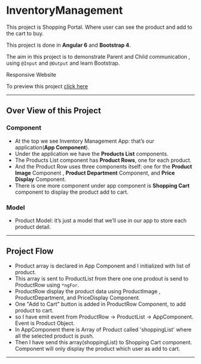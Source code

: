 # InventoryManagement

This project is Shopping Portal. Where user can see the product and add to the cart to buy.

This project is done in __Angular 6__ and __Bootstrap 4__.

The aim in this project is to demonstrate Parent and Child communication , using `@Input` and `@Output` and learn Bootstrap.

Responsive Website

To preview this project [click here](https://inventory-management-arulqajmka.now.sh)

---

## Over View of this Project

### Component

- At the top we see Inventory Management App: that’s our application(__App Component__).
- Under the application we have the __Products List__ components.
- The Products List component has __Product Rows__, one for each product.
- And the Product Row uses three components itself: one for the __Product Image__ Component , __Product Department__ Component, and  __Price Display__ Component.
- There is one more component under app component is __Shopping Cart__ component to display the product add to cart.

### Model

- Product Model: it’s just a model that we’ll use in our app to store each product detail.

---

## Project Flow

- Product array is declared in App Component and I initialized with list of product.
- This array is sent to ProductList from there one one prodout is send to ProductRow using `*ngFor`.
- ProductRow display the product data using ProductImage , ProductDepartment, and  PriceDisplay Component.
- One "Add to Cart" button is added in ProductRow Component, to add product to cart.
- so I have emit event from  ProductRow -> ProductList -> AppComponent. Event is Product Object.
- In AppComponent there is Array of Product called 'shoppingList' where all the selected product is push.
- Then I have send this array(shoppingList) to Shopping Cart component. Component will only display the product which user as add to cart.

---